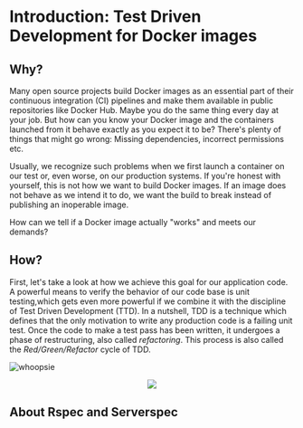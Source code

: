 # Introduction: Test Driven Development for Docker images

## Why?

Many open source projects build Docker images as an essential part of their continuous integration (CI) pipelines and make them available in public repositories like Docker Hub. Maybe you do the same thing every day at your job. But how can you know your Docker image and the containers launched from it behave exactly as you expect it to be? There's plenty of things that might go wrong: Missing dependencies, incorrect permissions etc.

Usually, we recognize such problems when we first launch a container on our test or, even worse, on our production systems. If you're honest with yourself, this is not how we want to build Docker images. If an image does not behave as we intend it to do, we want the build to break instead of publishing an inoperable image.   

How can we tell if a Docker image actually "works" and meets our demands? 

## How?

First, let's take a look at how we achieve this goal for our application code. A powerful means to verify the behavior of our code base is unit testing,which gets even more powerful if we combine it with the discipline of Test Driven Development (TTD). In a nutshell, TDD is a technique which defines that the only motivation to write any production code is a failing unit test. Once the code to make a test pass has been written, it undergoes a phase of restructuring, also called _refactoring_. This process is also called the _Red/Green/Refactor_ cycle of TDD.

![whoopsie](http://marcabraham.files.wordpress.com/2012/04/06_red_green_refactor.jpg)

<p align="center">
<img src="http://marcabraham.files.wordpress.com/2012/04/06_red_green_refactor.jpg">
</p>

## About Rspec and Serverspec
